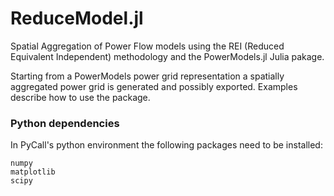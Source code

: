 # ReduceModel.jl
Spatial Aggregation of Power Flow models using the REI (Reduced Equivalent Independent) methodology and the PowerModels.jl Julia pakage.

Starting from a PowerModels power grid representation a spatially aggregated power grid is generated and possibly exported. Examples describe how to use the package.

### Python dependencies
In PyCall's python environment the following packages need to be installed:
```
numpy
matplotlib
scipy
```
